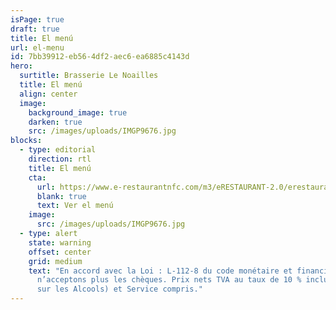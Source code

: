 ```yaml
---
isPage: true
draft: true
title: El menú
url: el-menu
id: 7bb39912-eb56-4df2-aec6-ea6885c4143d
hero:
  surtitle: Brasserie Le Noailles
  title: El menú
  align: center
  image:
    background_image: true
    darken: true
    src: /images/uploads/IMGP9676.jpg
blocks:
  - type: editorial
    direction: rtl
    title: El menú
    cta:
      url: https://www.e-restaurantnfc.com/m3/eRESTAURANT-2.0/erestaurant.php?rest_ref=DELBUS1122&lang_code=SPA#_home
      blank: true
      text: Ver el menú
    image:
      src: /images/uploads/IMGP9676.jpg
  - type: alert
    state: warning
    offset: center
    grid: medium
    text: "En accord avec la Loi : L-112-8 du code monétaire et financier, nous
      n’acceptons plus les chèques. Prix nets TVA au taux de 10 % incluse (20%
      sur les Alcools) et Service compris."
---
```

